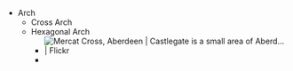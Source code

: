 - Arch
	- Cross Arch
	- Hexagonal Arch
		- ![Mercat Cross, Aberdeen | Castlegate is a small area of Aberd… | Flickr](https://live.staticflickr.com/5599/15670314202_73e82f756d_z.jpg)
		-